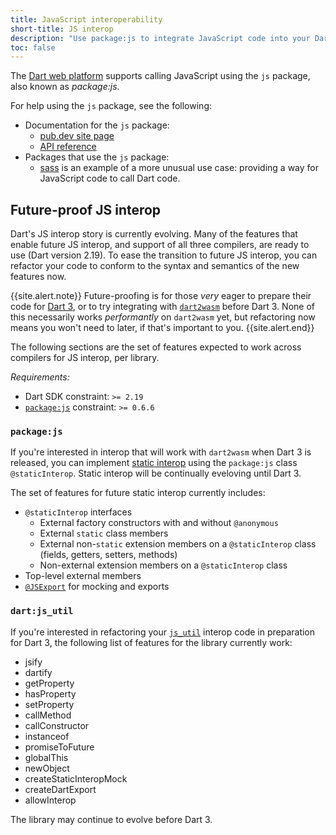 ```yaml
---
title: JavaScript interoperability
short-title: JS interop
description: "Use package:js to integrate JavaScript code into your Dart web app."
toc: false
---
```


The [Dart web platform](/overview#web-platform) supports calling
JavaScript using the `js` package,
also known as _package:js_.

For help using the `js` package, see the following:

* Documentation for the `js` package:
  * [pub.dev site page][js]
  * [API reference][js-api]
* Packages that use the `js` package:
  * [sass][] is an example of a more unusual use case: providing a
    way for JavaScript code to call Dart code.

[js]: {{site.pub-pkg}}/js
[js-api]: {{site.pub-api}}/js
[sass]: {{site.pub-pkg}}/sass

## Future-proof JS interop

Dart's JS interop story is currently evolving. 
Many of the features that enable future JS interop,
and support of all three compilers,
are ready to use (Dart version 2.19). 
To ease the transition to future JS interop,
you can refactor your code to conform to the
syntax and semantics of the new features now.

{{site.alert.note}}
  Future-proofing is for those *very* eager to
  prepare their code for [Dart 3][], or to try
  integrating with [`dart2wasm`][] before Dart 3.
  None of this necessarily works *performantly* on
  `dart2wasm` yet, but refactoring now means you
  won't need to later, if that's important to you.
{{site.alert.end}}

The following sections are the set of features
expected to work across compilers for JS interop,
per library.

*Requirements:*
* Dart SDK constraint: `>= 2.19`
* [`package:js`][] constraint: `>= 0.6.6`

[Dart 3]: https://medium.com/dartlang/the-road-to-dart-3-afdd580fbefa
[`dart2wasm`]: https://github.com/dart-lang/sdk/blob/main/pkg/dart2wasm/dart2wasm.md#running-dart2wasm
[`package:js`]: https://pub.dev/packages/js

### `package:js`

If you're interested in interop that will work with
`dart2wasm` when Dart 3 is released, you can implement
[static interop][] using the `package:js` class `@staticInterop`.
Static interop will be continually eveloving until Dart 3.

The set of features for future static interop currently includes:
* `@staticInterop` interfaces
  * External factory constructors with and without `@anonymous`
  * External `static` class members
  * External non-`static` extension members on a `@staticInterop`
  class (fields, getters, setters, methods)
  * Non-external extension members on a `@staticInterop` class
* Top-level external members
* [`@JSExport`][] for mocking and exports

[static interop]: https://github.com/dart-lang/sdk/tree/main/pkg/js#staticinterop
[`@JSExport`]: https://github.com/dart-lang/sdk/tree/main/pkg/js#jsexport-and-js_utilcreatedartexport

### `dart:js_util`

If you're interested in refactoring your [`js_util`][]
interop code in preparation for Dart 3, the following
list of features for the library currently work:
* jsify
* dartify
* getProperty
* hasProperty
* setProperty
* callMethod
* callConstructor
* instanceof
* promiseToFuture
* globalThis
* newObject
* createStaticInteropMock
* createDartExport
* allowInterop

The library may continue to evolve before Dart 3.

[`js_util`]: https://pub.dev/packages/js_util